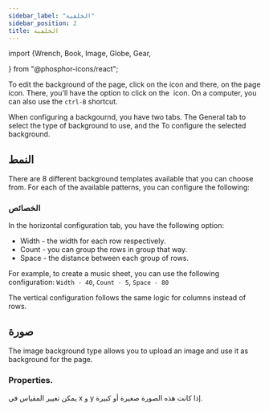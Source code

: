 ```yaml
---
sidebar_label: "الخلفية"
sidebar_position: 2
title: الخلفية
---
```


import {Wrench, Book, Image, Globe, Gear,

} from "@phosphor-icons/react";

To edit the background of the page, click on the <Wrench/> icon and there, on the <Book/> page icon. There, you'll have the option to click on the <Image/> icon. On a computer, you can also use the `ctrl-B` shortcut.

When configuring a backgournd, you have two tabs. The <Globe/> General tab to select the type of background to use, and the <Gear/> To configure the selected background.

## <Globe/> النمط

There are 8 different background templates available that you can choose from. For each of the available patterns, you can configure the following:


### <Gear/> الخصائص

In the horizontal configuration tab, you have the following option:

- Width - the width for each row respectively.
- Count - you can group the rows in group that way.
- Space - the distance between each group of rows.

For example, to create a music sheet, you can use the following configuration: `Width - 40`, `Count - 5`, `Space - 80`

The vertical configuration follows the same logic for columns instead of rows.

## <Globe/> صورة

The image background type allows you to upload an image and use it as background for the page.

### <Gear/> Properties.

يمكن تغيير المقياس في x و y إذا كانت هذه الصورة صغيرة أو كبيرة.
